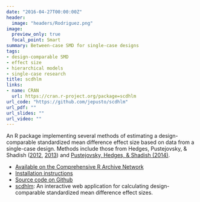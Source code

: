 ```yaml
---
date: "2016-04-27T00:00:00Z"
header:
  image: "headers/Rodriguez.png"
image:
  preview_only: true
  focal_point: Smart
summary: Between-case SMD for single-case designs
tags:
- design-comparable SMD
- effect size
- hierarchical models
- single-case research
title: scdhlm
links:
- name: CRAN
  url: https://cran.r-project.org/package=scdhlm
url_code: "https://github.com/jepusto/scdhlm"
url_pdf: ""
url_slides: ""
url_video: ""
---
```


An R package implementing several methods of estimating a design-comparable standardized mean difference effect size based on data from a single-case design. Methods include those from Hedges, Pustejovsky, & Shadish ([2012](/publication/SMD-for-SCD), [2013](/publication/SMD-for-MBD)) and [Pustejovsky, Hedges, & Shadish (2014)](/publication/design-comparable-effect-sizes/).

- [Available on the Comprehensive R Archive Network](https://CRAN.R-project.org/package=scdhlm)
- [Installation instructions](/getting-started-with-scdhlm)
- [Source code on Github](https://github.com/jepusto/scdhlm)
- [scdhlm](https://jepusto.shinyapps.io/scdhlm/): An interactive web application for calculating design-comparable standardized mean difference effect sizes.
